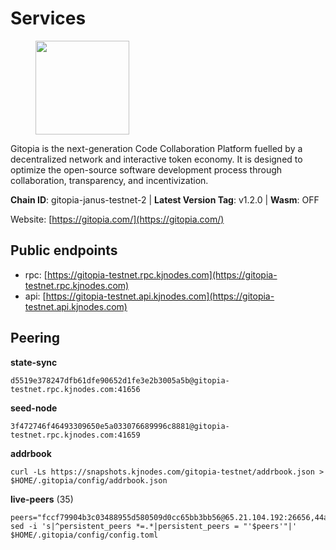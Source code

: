 # Services

<figure><img src="https://raw.githubusercontent.com/kj89/testnet_manuals/main/pingpub/logos/gitopia.png" width="150" alt=""><figcaption></figcaption></figure>

Gitopia is the next-generation Code Collaboration Platform fuelled by  a decentralized network and interactive token economy. It is designed  to optimize the open-source software development process through  collaboration, transparency, and incentivization.

**Chain ID**: gitopia-janus-testnet-2 | **Latest Version Tag**: v1.2.0 | **Wasm**: OFF

Website: [https://gitopia.com/](https://gitopia.com/)


## Public endpoints

* rpc: [https://gitopia-testnet.rpc.kjnodes.com](https://gitopia-testnet.rpc.kjnodes.com)
* api: [https://gitopia-testnet.api.kjnodes.com](https://gitopia-testnet.api.kjnodes.com)

## Peering

**state-sync**

```
d5519e378247dfb61dfe90652d1fe3e2b3005a5b@gitopia-testnet.rpc.kjnodes.com:41656
```

**seed-node**

```
3f472746f46493309650e5a033076689996c8881@gitopia-testnet.rpc.kjnodes.com:41659
```

**addrbook**
```
curl -Ls https://snapshots.kjnodes.com/gitopia-testnet/addrbook.json > $HOME/.gitopia/config/addrbook.json
```

**live-peers** (35)
```
peers="fccf79904b3c03488955d580509d0cc65bb3bb56@65.21.104.192:26656,44a66336b029ba931165da3580cc6322af90339d@38.242.207.87:26656,80e7f845a187fabb8e361f749e34f034dfca3458@95.217.183.63:27656,0d1a964bbe844ab45a0ec93ffed81945e588f6b9@5.161.86.214:26656,f97115243c6291081b546e8d59f51e5ecede4168@149.102.155.225:26656,51c3b05112f73a6e60e8b2e96d5528a39a3f4e5e@38.242.246.96:26656,d5519e378247dfb61dfe90652d1fe3e2b3005a5b@65.109.68.190:41656,98bdfc67810bf7ac8f5c45b2c677b4bf199eb42e@185.193.67.65:41656,075aa5cd1437de2a072878c347f9d4eb5849c842@86.48.5.165:26656,c19da021d6bbdeccdd03453a021d7171e6e299d5@173.249.14.30:656,599bb15403aae7679ba59f878ee8b9c39264fc93@185.213.25.129:60956,938ac1e4262cb2341bac323156fc3637f1b9c472@84.46.240.25:41656,b44d4fd0799d2c06fbec0257b376c0520bdb226a@185.250.37.147:41656,8e9c65f65157cd5540e94335ae068c4040cf9b3b@83.171.249.165:656,0d4c392f44c081347775643d99311bf2b36a7377@80.241.220.27:60956,66f94651fb02f277c90c605a38df549d3c0a9269@75.119.151.217:26656,458a98d6293064bdf3d6f86e0e2aa87bbb450f07@75.119.144.48:656,37c3d29df83da59e5a258d413e2f89365ab05711@85.239.243.12:656,95fbdc6d62be17db6688222b15b57d3e795ed07a@167.86.84.102:656,5ffdc1788f68df5e8163d9bd0d71a4c4d3dec2e9@81.0.220.21:26656,730983044bcc3f8e688bc2436da8a171fd843922@154.12.243.189:656,0c37cd47e46901caadd8288a158edb81d37427a0@209.126.6.101:26656,3b7845f8c8361c2f2de742473cd891c6e8cdeabf@83.171.249.159:656,f851ac3d5d06208bc52cf0ae86b090aa551c5659@80.85.141.82:26656,ff4fab3a07cdf3601b90ececd2de9a85b3a1a42e@82.208.21.152:26656,c820e754c56b5455d64ab7685730c44a936d0833@154.38.165.129:26656,ed9e3ea0d633fa27690f5d4db039403bbb1aeba8@165.22.214.209:26656,91bf3eb973595dd4621ccf5853e5ac78c48058da@194.163.180.77:656,8f4c2887e46edc200a95afeaa87cb63bdddd26e2@185.239.208.131:656,b30d41820868f19784589dce150f07e3bdce8ea2@86.48.0.95:26656,32254e5e11c49d8802f4c5bbd2c682eebd72ea33@80.241.220.28:60956,bfe5342ae808946452ed1ff21f5cb69f4f4bf78b@38.242.250.242:26656,c03e9f152bb1becc54d4424d02249135d39be09f@81.0.218.106:41656,4e0e57bcac8aa2bc3188d5b7845eeee61a61f3f0@194.163.170.165:26656,d159db085278927848c98b185b5871bf265669d9@185.250.36.169:41656"
sed -i 's|^persistent_peers *=.*|persistent_peers = "'$peers'"|' $HOME/.gitopia/config/config.toml
```
